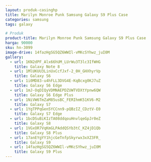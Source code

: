 ```yaml
---
layout: produk-casinghp
title: Marilyn Monroe Punk Samsung Galaxy S9 Plus Case
categories: samsung
tags: galaxy

# Produk
product-title: Marilyn Monroe Punk Samsung Galaxy S9 Plus Case
harga: 90000
sku: hn-3099
image-drive: 14fazHgSG5QZ6WWIl-vMKcSYhwz_juI0M
gallery:
  - url: 1KN2dPF_Alx66hUM_LUrWu3T3lc3IfWHG
    title: Galaxy Note 8
  - url: 1MlUKUU3LinUxCcfJxf-2_0H_GHXhyrVp
    title: Galaxy S6
  - url: 1i0MD83-u4hFLL3DVG4E-KqBcxg0KJ7uZ
    title: Galaxy S6 Edge
  - url: 1mJ-OqDIQyVDMNAEPDZUWTVDXtYpnw6QW
    title: Galaxy S6 Edge Plus
  - url: 1NiVW6TmZaM85usBC_FERIhmK51KV6-M2
    title: Galaxy S7
  - url: 1YgTPPqGen5YCCnn9-pQBzIZ_CDztV-E0
    title: Galaxy S7 Edge
  - url: 1bcDSuBiKIzTA08ddqouHnvlqeGpJr0eZ
    title: Galaxy S8
  - url: 1VGxOR7VqKmGLPAddQSYb3tC_KZ4jD1Qb
    title: Galaxy S8 Plus
  - url: 17anEYgYY1hjcGeTnfpSkyrwx3xXZ3FR_
    title: Galaxy S9
  - url: 14fazHgSG5QZ6WWIl-vMKcSYhwz_juI0M
    title: Galaxy S9 Plus
---
```

